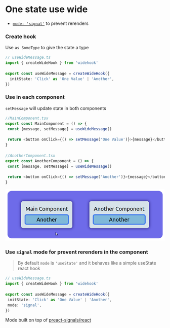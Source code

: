 # One state use wide

- [`mode: 'signal'`](#use-signal-mode-for-prevent-rerenders-in-the-component) to prevent rerenders
  <!-- - [types]() -->
    <!-- - [development](#example2) -->

<!-- ## Usage -->

### Create hook

Use `as SomeType` to give the state a type

```ts
// useWideMessage.ts
import { createWideHook } from 'widehook'

export const useWideMessage = createWideHook({
  initState: 'Click' as 'One Value' | 'Another',
})
```

### Use in each component

`setMessage` will update state in both components

```ts
//MainComponent.tsx
export const MainComponent = () => {
 const [message, setMessage] = useWideMessage()

 return <button onClick={() => setMessage('One Value')}>{message}</button>
}

//AnotherComponent.tsx
export const AnotherComponent = () => {
 const [message, setMessage] = useWideMessage()

 return <button onClick={() => setMessage('Another')}>{message}</button>
}
```

![see demo on github](https://github.com/yorkblansh/widehook/blob/master/demo/demo.gif)

### Use `signal` mode for prevent rerenders in the component

> By default `mode` is `'useState'` and it behaves like a simple useState react hook

```ts
// useWideMessage.ts
import { createWideHook } from 'widehook'

export const useWideMessage = createWideHook({
 initState: 'Click' as 'One Value' | 'Another',
 mode: 'signal',
})
```

Mode built on top of [preact-signals/react](https://www.npmjs.com/package/@preact/signals-react)

